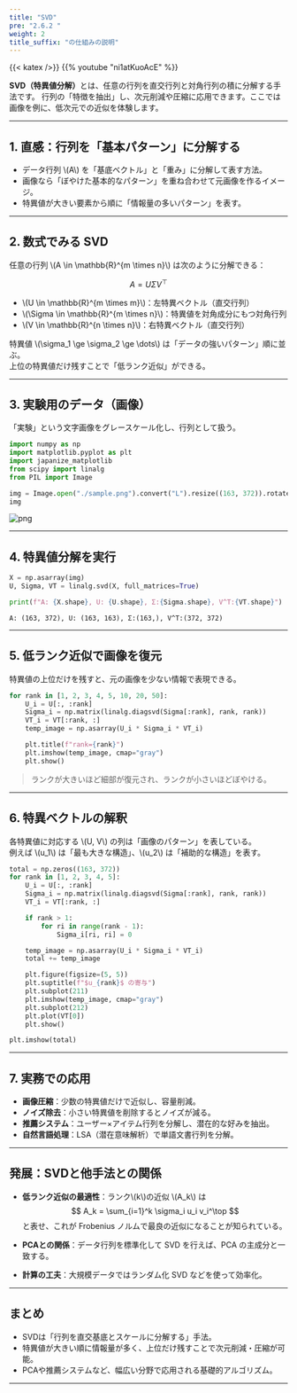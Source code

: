 ```yaml
---
title: "SVD"
pre: "2.6.2 "
weight: 2
title_suffix: "の仕組みの説明"
---
```


{{< katex />}}
{{% youtube "ni1atKuoAcE" %}}

<div class="pagetop-box">
    <p><b>SVD（特異値分解）</b>とは、任意の行列を直交行列と対角行列の積に分解する手法です。  
    行列の「特徴を抽出」し、次元削減や圧縮に応用できます。ここでは画像を例に、低次元での近似を体験します。</p>
</div>

---

## 1. 直感：行列を「基本パターン」に分解する
- データ行列 \\(A\\) を「基底ベクトル」と「重み」に分解して表す方法。  
- 画像なら「ぼやけた基本的なパターン」を重ね合わせて元画像を作るイメージ。  
- 特異値が大きい要素から順に「情報量の多いパターン」を表す。

---

## 2. 数式でみる SVD

任意の行列 \\(A \in \mathbb{R}^{m \times n}\\) は次のように分解できる：

$$
A = U \Sigma V^\top
$$

- \\(U \in \mathbb{R}^{m \times m}\\)：左特異ベクトル（直交行列）  
- \\(\Sigma \in \mathbb{R}^{m \times n}\\)：特異値を対角成分にもつ対角行列  
- \\(V \in \mathbb{R}^{n \times n}\\)：右特異ベクトル（直交行列）  

特異値 \\(\sigma_1 \ge \sigma_2 \ge \dots\\) は「データの強いパターン」順に並ぶ。  
上位の特異値だけ残すことで「低ランク近似」ができる。

---

## 3. 実験用のデータ（画像）

「実験」という文字画像をグレースケール化し、行列として扱う。

```python
import numpy as np
import matplotlib.pyplot as plt
import japanize_matplotlib
from scipy import linalg
from PIL import Image

img = Image.open("./sample.png").convert("L").resize((163, 372)).rotate(90, expand=True)
img
```

![png](/images/basic/dimensionality_reduction/SVD_files/SVD_4_0.png)

---

## 4. 特異値分解を実行

```python
X = np.asarray(img)
U, Sigma, VT = linalg.svd(X, full_matrices=True)

print(f"A: {X.shape}, U: {U.shape}, Σ:{Sigma.shape}, V^T:{VT.shape}")
```

    A: (163, 372), U: (163, 163), Σ:(163,), V^T:(372, 372)

---

## 5. 低ランク近似で画像を復元

特異値の上位だけを残すと、元の画像を少ない情報で表現できる。

```python
for rank in [1, 2, 3, 4, 5, 10, 20, 50]:
    U_i = U[:, :rank]
    Sigma_i = np.matrix(linalg.diagsvd(Sigma[:rank], rank, rank))
    VT_i = VT[:rank, :]
    temp_image = np.asarray(U_i * Sigma_i * VT_i)

    plt.title(f"rank={rank}")
    plt.imshow(temp_image, cmap="gray")
    plt.show()
```

> ランクが大きいほど細部が復元され、ランクが小さいほどぼやける。

---

## 6. 特異ベクトルの解釈

各特異値に対応する \\(U, V\\) の列は「画像のパターン」を表している。  
例えば \\(u_1\\) は「最も大きな構造」、\\(u_2\\) は「補助的な構造」を表す。

```python
total = np.zeros((163, 372))
for rank in [1, 2, 3, 4, 5]:
    U_i = U[:, :rank]
    Sigma_i = np.matrix(linalg.diagsvd(Sigma[:rank], rank, rank))
    VT_i = VT[:rank, :]

    if rank > 1:
        for ri in range(rank - 1):
            Sigma_i[ri, ri] = 0

    temp_image = np.asarray(U_i * Sigma_i * VT_i)
    total += temp_image

    plt.figure(figsize=(5, 5))
    plt.suptitle(f"$u_{rank}$ の寄与")
    plt.subplot(211)
    plt.imshow(temp_image, cmap="gray")
    plt.subplot(212)
    plt.plot(VT[0])
    plt.show()

plt.imshow(total)
```

---

## 7. 実務での応用
- **画像圧縮**：少数の特異値だけで近似し、容量削減。  
- **ノイズ除去**：小さい特異値を削除するとノイズが減る。  
- **推薦システム**：ユーザー×アイテム行列を分解し、潜在的な好みを抽出。  
- **自然言語処理**：LSA（潜在意味解析）で単語文書行列を分解。  

---

## 発展：SVDと他手法との関係
- **低ランク近似の最適性**：ランク\\(k\\)の近似 \\(A_k\\) は
  $$
  A_k = \sum_{i=1}^k \sigma_i u_i v_i^\top
  $$
  と表せ、これが Frobenius ノルムで最良の近似になることが知られている。  

- **PCAとの関係**：データ行列を標準化して SVD を行えば、PCA の主成分と一致する。  

- **計算の工夫**：大規模データではランダム化 SVD などを使って効率化。  

---

## まとめ
- SVDは「行列を直交基底とスケールに分解する」手法。  
- 特異値が大きい順に情報量が多く、上位だけ残すことで次元削減・圧縮が可能。  
- PCAや推薦システムなど、幅広い分野で応用される基礎的アルゴリズム。  

---
